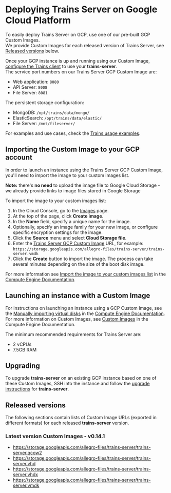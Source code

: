 # Deploying Trains Server on Google Cloud Platform

To easily deploy Trains Server on GCP, use one of our pre-built GCP Custom Images.  
We provide Custom Images for each released version of Trains Server, see [Released versions](#released-versions) below. 

Once your GCP instance is up and running using our Custom Image, [configure the Trains client](https://github.com/allegroai/trains/blob/master/README.md#configuration) to use your **trains-server**.  
The service port numbers on our Trains Server GCP Custom Image are:

- Web application: `8080`
- API Server: `8008`
- File Server: `8081`

The persistent storage configuration:

- MongoDB: `/opt/trains/data/mongo/`
- ElasticSearch: `/opt/trains/data/elastic/`
- File Server: `/mnt/fileserver/`

For examples and use cases, check the [Trains usage examples](https://github.com/allegroai/trains/blob/master/docs/trains_examples.md).

## Importing the Custom Image to your GCP account

In order to launch an instance using the Trains Server GCP Custom Image, you'll need to import the image to your custom images list.

**Note:** there's **no need** to upload the image file to Google Cloud Storage - we already provide links to image files stored in Google Storage

To import the image to your custom images list:
1. In the Cloud Console, go to the [Images](https://console.cloud.google.com/compute/images) page.
1. At the top of the page, click **Create image**.
1. In the **Name** field, specify a unique name for the image.
1. Optionally, specify an image family for your new image, or configure specific encryption settings for the image.
1. Click the **Source** menu and select **Cloud Storage file**.
1. Enter the [Trains Server GCP Custom Image](#released-versions) URL, for example:
    `https://storage.googleapis.com/allegro-files/trains-server/trains-server.vmdk`
1. Click the **Create** button to import the image. The process can take several minutes depending on the size of the boot disk image.

For more information see [Import the image to your custom images list](https://cloud.google.com/compute/docs/import/import-existing-image#import_image) in the [Compute Engine Documentation](https://cloud.google.com/compute/docs).

## Launching an instance with a Custom Image

For instructions on launching an instance using a GCP Custom Image, see the [Manually importing virtual disks](https://cloud.google.com/compute/docs/import/import-existing-image#overview) in the [Compute Engine Documentation](https://cloud.google.com/compute/docs).
For more information on Custom Images, see [Custom Images](https://cloud.google.com/compute/docs/images#custom_images) in the Compute Engine Documentation.

The minimum recommended requirements for Trains Server are:
- 2 vCPUs
- 7.5GB RAM

## Upgrading

To upgrade **trains-server** on an existing GCP instance based on one of these Custom Images, SSH into the instance and follow the [upgrade instructions](../README.md#upgrade) for **trains-server**.

## Released versions

The following sections contain lists of Custom Image URLs (exported in different formats) for each released **trains-server** version.

### Latest version Custom Images - v0.14.1

- https://storage.googleapis.com/allegro-files/trains-server/trains-server.qcow2
- https://storage.googleapis.com/allegro-files/trains-server/trains-server.vhd
- https://storage.googleapis.com/allegro-files/trains-server/trains-server.vhdx
- https://storage.googleapis.com/allegro-files/trains-server/trains-server.vmdk
